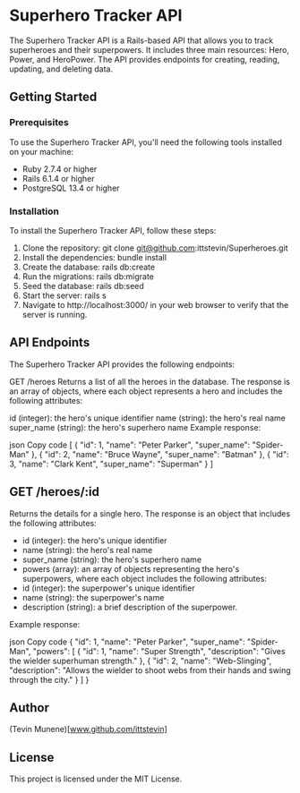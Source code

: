 # Superhero Tracker API


The Superhero Tracker API is a Rails-based API that allows you to track superheroes and their superpowers. It includes three main resources: Hero, Power, and HeroPower. The API provides endpoints for creating, reading, updating, and deleting data.

## Getting Started
### Prerequisites

To use the Superhero Tracker API, you'll need the following tools installed on your machine:

- Ruby 2.7.4 or higher
- Rails 6.1.4 or higher
- PostgreSQL 13.4 or higher

### Installation

To install the Superhero Tracker API, follow these steps:

1. Clone the repository: git clone git@github.com:ittstevin/Superheroes.git
2. Install the dependencies: bundle install
3. Create the database: rails db:create
4. Run the migrations: rails db:migrate
5. Seed the database: rails db:seed
6. Start the server: rails s
7. Navigate to http://localhost:3000/ in your web browser to verify that the server is running.

## API Endpoints

The Superhero Tracker API provides the following endpoints:

GET /heroes
Returns a list of all the heroes in the database. The response is an array of objects, where each object represents a hero and includes the following attributes:

id (integer): the hero's unique identifier
name (string): the hero's real name
super_name (string): the hero's superhero name
Example response:

json
Copy code
[
  {
    "id": 1,
    "name": "Peter Parker",
    "super_name": "Spider-Man"
  },
  {
    "id": 2,
    "name": "Bruce Wayne",
    "super_name": "Batman"
  },
  {
    "id": 3,
    "name": "Clark Kent",
    "super_name": "Superman"
  }
]

## GET /heroes/:id

Returns the details for a single hero. The response is an object that includes the following attributes:

- id (integer): the hero's unique identifier
- name (string): the hero's real name
- super_name (string): the hero's superhero name
- powers (array): an array of objects representing the hero's superpowers, where each object includes the following attributes:
- id (integer): the superpower's unique identifier
- name (string): the superpower's name
- description (string): a brief description of the superpower.

Example response:

json
Copy code
{
  "id": 1,
  "name": "Peter Parker",
  "super_name": "Spider-Man",
  "powers": [
    {
      "id": 1,
      "name": "Super Strength",
      "description": "Gives the wielder superhuman strength."
    },
    {
      "id": 2,
      "name": "Web-Slinging",
      "description": "Allows the wielder to shoot webs from their hands and swing through the city."
    }
  ]
}

## Author
(Tevin Munene)[www.github.com/ittstevin]

## License

This project is licensed under the MIT License.



